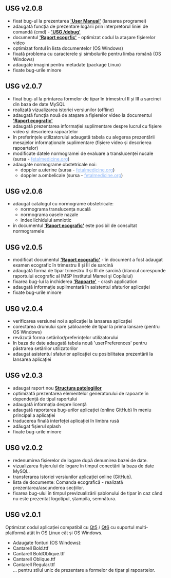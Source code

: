 ## USG v2.0.8
* fixat bug-ul la prezentarea <b><u>'User Manual'</u></b> (lansarea programei)
* adaugată funcția de prezentare logării prin interpretorul liniei de comandă (cmd) - <b><u>'USG /debug'</u></b>
* documentul <b><u>'Raport ecogrfic'</u></b> - optimizat codul la atașare fișierelor video
* optimizat fontul în lista documentelor (OS Windows)
* fixată problema cu caracterele și simbolurile pentru limba română (OS Windows)
* adaugate imagini pentru metadate (package Linux)
* fixate bug-urile minore

## USG v2.0.7
* fixat bug-ul la printarea formelor de tipar în trimestrul II și III a sarcinei din baza de date MySQL
* realizată vizualizarea istoriei versiunilor (offline)
* adaugată funcția nouă de atașare a fișierelor video la documentul <b><u>'Raport ecografic'</u></b>
* adaugată prezentarea informației suplimentare despre lucrul cu fișiere video și descrierea rapoartelor
* în preferințele utilizatorului adaugată tabela cu alegerea prezentării mesajelor informaționale suplimentare (fișiere video și descrierea rapoartelor)
* modificate datele normogramei de evaluare a translucenței nucale (sursa - <a href="https://fetalmedicine.org/research/assess/nt"><span style=" text-decoration: underline; color:#8ab4f8;">fetalmedicine.org</span></a>)
* adaugate normograme obstetricale noi:
    * doppler a.uterine (sursa - <a href="https://fetalmedicine.org/research/utp"><span style=" text-decoration: underline; color:#8ab4f8;">fetalmedicine.org</span></a>)
    * doppler a.ombelicale (sursa - <a href="https://fetalmedicine.org/research/doppler"><span style=" text-decoration: underline; color:#8ab4f8;">fetalmedicine.org</span></a>)

## USG v2.0.6
* adaugat catalogul cu normograme obstetricale:
    * normograma translucența nucală
    * normograma oasele nazale
    * index lichidului amniotic
* în documentul <b><u>'Raport ecografic'</u></b> este posibil de consultat normogramele

## USG v2.0.5
* modificat documentul <b><u>'Raport ecografic'</u></b> - în document a fost adaugat examen ecografic în trimestru II și III de sarcină
* adaugată forma de tipar trimestru II și III de sarcină (blancul corespunde raportului ecografic al IMSP Institutul Mamei şi Copilului)
* fixarea bug-lui la inchiderea <b><u>'Rapoarte'</u></b> - crash application
* adaugată informație suplimentară în asistentul sfaturlor aplicației
* fixate bug-urile minore

## USG v2.0.4  
* verificarea versiunei noi a aplicației la lansarea aplicației 
* corectarea drumului spre șabloanele de tipar la prima lansare (pentru OS Windows)
* revăzută forma setărilor/preferințelor utilizatorului
* în baza de date adaugată tabela nouă 'userPreferences' pentru păstrarea setărilor utilizatorilor
* adaugat asistentul sfaturlor aplicației cu posibilitatea prezentării la lansarea aplicației 

## USG v2.0.3
* adaugat raport nou <b><u>Structura patologiilor</u></b>  
* optimizată prezentarea elementelor generatorului de rapoarte în dependență de tipul raportului 
* adaugată informația despre licență  
* adaugată raportarea bug-urilor aplicației (online GitHub) în meniu principal a aplicației
* traducerea finală interfeței aplicației în limbra rusă
* adăugat fișierul splash     
* fixate bug-urile minore

## USG v2.0.2  
* redenumirea fișierelor de logare după denumirea bazei de date.
* vizualizarea fișierului de logare în timpul conectării la baza de date MySQL.
* transferarea istoriei versiunilor aplicației online (GitHub).
* lista de documente: Comanda ecografică - realizată prezentarea/ascunderea secțiilor.
* fixarea bug-ului în timpul previzualizării șablonului de tipar în caz când nu este prezentat logotipul, ștampila, semnătura.

## USG v2.0.1
Optimizat codul aplicației compatibil cu [Qt5](https://doc.qt.io/qt-5/qt5-intro.html) / [Qt6](https://doc.qt.io/qt-6/whatsnewqt6.html) cu suportul 
multi-platformă atât în OS Linux cât și OS Windows.  
* Adaugate fonturi (OS Windows):
* Cantarell Bold.ttf  
* Cantarell BoldOblique.ttf  
* Cantarell Oblique.ttf  
* Cantarell Regular.ttf  
... pentru stilul unic de prezentare a formelor de tipar și rapoartelor.
